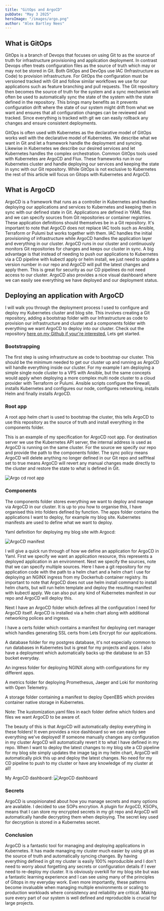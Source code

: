 ```yaml
---
title: "GitOps and ArgoCD"
pubDate: "May 3 2025"
heroImage: "/images/argo.png"
author: "Alex Bartley Nees"
---
```


## What is GitOps

GitOps is a branch of Devops that focuses on using Git to as the source of truth for infrastructure provisioning and application deployment. In contrast Devops often treats configuration files as the source of truth which may or may not be stored in Git. Both GitOps and DevOps use IAC (Infrastructure as Code) to provision infrastructure. For GitOps the configuration must be versioned tracked with Git and follow similar workflows we use for our applications such as feature branching and pull requests. The Git repository then becomes the source of truth for the system and a sync mechanism will often be used to automatically sync the state of the system with the state defined in the repository. This brings many benefits as it prevents configuration drift where the state of our system might drift from what we want and ensures that all configuration changes can be reviewed and tracked. Since everything is tracked with git we can easily rollback any changes and ensure consistent deployments.

GitOps is often used with Kubernetes as the declarative model of GitOps works well with the declarative model of Kubernetes. We describe what we want in Git and let a framework handle the deployment and syncing. Likewise in Kubernetes we describe our desired services and let Kubernetes handles the complex orchestration. Common GitOps tools used with Kubernetes are ArgoCD and Flux. These frameworks run in our Kubernetes cluster and handle deploying our services and keeping the state in sync with our Git repository. While GitOps is not exclusive to Kubernetes the rest of this article will focus on Gitops with Kubernetes and ArgoCD.

## What is ArgoCD

ArgoCD is a framework that runs as a controller in Kubernetes and handles deploying our applications and services to Kubernetes and keeping then in sync with our defined state in Git. Applications are defined in YAML files and we can specify sources from Git repositories or container registries. These application definitions should themselves be in a Git repository. It's important to note that ArgoCD does not replace IAC tools such as Ansible, Terraform or Pulumi but works together with them. IAC handles the initial provisioning of infrastructure while ArgoCD handles the application layer and everything in our cluster. ArgoCD runs in our cluster and continuously monitors Git repositories for changes and keeps our cluster in sync. A big advantage is that instead of needing to push our applications to Kubernetes via a CD pipeline with kubectl apply or helm install, we just need to update a version number in our repo and ArgoCD will pull the latest changes and apply them. This is great for security as our CD pipelines do not need access to our cluster. ArgoCD also provides a nice visual dashboard where we can easily see everything we have deployed and our deployment status.

## Deploying an application with ArgoCD

I will walk you through the deployment process I used to configure and deploy my Kubernetes cluster and blog site. This involves creating a Git repository, adding a bootstrap folder with our Infrastructure as code to provision our infrastructure and cluster and a components folder with everything we want ArgoCD to deploy into our cluster. Check out the repository <a class="link underline" href="https://github.com/alex-bartleynees/portfolio-cluster/" target="_blank">here on my Github if your're interested.</a> Lets get started.

### Bootstrapping

The first step is using infrastructure as code to bootstrap our cluster. This should be the minimum needed to get our cluster up and running as ArgoCD will handle everything inside our cluster. For my example I am deploying a simple single node cluster to a VPS with Ansible, but the same concepts would apply when deploying a more complex multi node cluster to a cloud provider with Terraform or Pulumi. Ansible scripts configure the firewall, installs Kubernetes and configures our node, configures networking, installs Helm and finally installs ArgoCD.

### Root app

A root app helm chart is used to bootstrap the cluster, this tells ArgoCD to use this repository as the source of truth and install everything in the components folder.

This is an example of my specification for ArgoCD root app. For destination server we use the Kubernetes API server,
the internal address is used as ArgoCD is running on the same cluster. For the source we specify our repo and provide the path to the components folder. The sync policy means ArgoCD will delete anything no longer defined in our Git repo and selfHeal set to true means ArgoCD will revert any manual changes made directly to the cluster and restore the state to what is defined in Git.

![Argo cd root app](../../../public/images/Pasted%20image%2020250503123645.png)

### Components

The components folder stores everything we want to deploy and manage via ArgoCD in our cluster. It is up to you how to organise this, I have organised this into folders defined by function. The apps folder contains the applications I want to deploy, for example my blog site. Kubernetes manifests are used to define what we want to deploy.

Yaml definition for deploying my blog site with Argocd:

![ArgoCD manifest](../../../public/images/Pasted%20image%2020250503131523.png)

I will give a quick run through of how we define an application for ArgoCD in Yaml. First we specify we want an application resource, this represents a deployed application in an environment. Next we specify the sources, note that we can specify multiple sources. Here I have a git repository for my application code with the path to a helm chart and a helm chart I use for deploying an NGINX ingress from my Dockerhub container registry. Its important to note that ArgoCD does not use helm install command to install helm charts, but will run helm template and deploy the resulting manifest with kubectl apply. We can also put any kind of Kubernetes manifest in our repo and ArgoCD will deploy this.

Next I have an ArgoCD folder which defines all the configuration I need for ArgoCD itself. ArgoCD is installed via a helm chart along with additional networking polices and ingress.

I have a certs folder which contains a manifest for deploying cert manager which handles generating SSL certs from Lets Encrypt for our applications.

A database folder for my postgres database, it's not especially common to run databases in Kubernetes but is great for my projects and apps. I also have a deployment which automatically backs up the database to an S3 bucket everyday.

An ingress folder for deploying NGINX along with configurations for my different apps.

A metrics folder for deploying Promethesus, Jaeger and Loki for monitoring with Open Telemetry.

A storage folder containing a manifest to deploy OpenEBS which provides container native storage in Kubernetes.

Note: The kustomization.yaml files in each folder define which folders and files we want ArgoCD to be aware of.

The beauty of this is that ArgoCD will automatically deploy everything in these folders! It even provides a nice dashboard so we can easily see everything we've deployed! If someone manually changes any configuration in my cluster ArgoCD will automatically revert it to what I have defined in my repo. When I want to deploy the latest changes to my blog site a CD pipeline for my blog site simply updates the image tag in my helm chart, ArgoCD will automatically pick this up and deploy the latest changes. No need for my CD pipeline to push to my cluster or have any knowledge of my cluster at all!

My ArgoCD dashboard:
![ArgoCD dashboard](../../../public/images/dashboard.png)

### Secrets

ArgoCD is unopinionated about how you manage secrets and many options are available. I decided to use SOPs encrytion. A plugin for ArgoCD, KSOPs, means that I can store my encrypted secrets in my git repo and ArgoCD will automatically handle decrypting them when deploying. The secret key used for decryption is stored in a Kubernetes secret.

### Conclusion

ArgoCD is a fantastic tool for managing and deploying applications in Kubernetes. It has made managing my cluster much easier by using git as the source of truth and automatically syncing changes. By having everything defined in git my cluster is easily 100% reproducible and I don't need to worry about forgetting any secrets or configuration details if I ever need to re-deploy my cluster. It is obviously overkill for my blog site but was a fantastic learning experience and I can see using many of the principles of Gitops in my everyday work. Even more importantly, these patterns become invaluable when managing multiple environments or scaling to production workloads where consistency and reliability are critical. Making sure every part of our system is well defined and reproducible is crucial for large projects.
